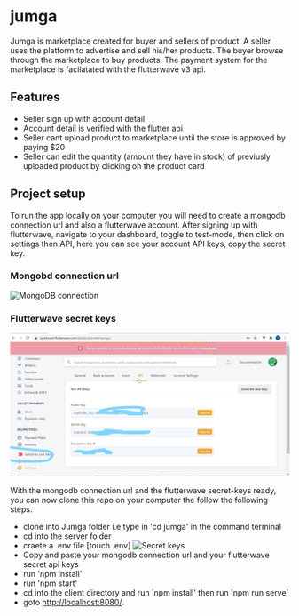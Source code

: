# jumga
Jumga is marketplace created for buyer and sellers of product. A seller uses the platform to advertise and sell his/her products. The buyer browse through the marketplace to buy products. The payment system for the marketplace is facilatated with the flutterwave v3 api.

## Features
* Seller sign up with account detail
* Account detail is verified with the flutter api
* Seller cant upload product to marketplace until the store is approved by paying $20
* Seller can edit the quantity (amount they have in stock) of previusly uploaded product by clicking on the product card

## Project setup
To run the app locally on your computer you will need to create a mongodb connection url and also a flutterwave account. After signing up with flutterwave, navigate to your dashboard, toggle to test-mode, then click on settings then API, here you can see your account API keys, copy the secret key.

### Mongobd connection url
![MongoDB connection](https://github.com/readwarn/Jumga/blob/master/assets/mongo-connection.jpg)

### Flutterwave secret keys
![Dashboard](https://github.com/readwarn/Jumga/blob/master/assets/flutterAPI.jpg)


With the mongodb connection url and the flutterwave secret-keys ready, you can now clone this repo on your computer the follow the following steps.

* clone into Jumga folder i.e type in 'cd jumga' in the command terminal
* cd into the server folder
* craete a .env file [touch .env]
![Secret keys](https://github.com/readwarn/Jumga/blob/master/assets/keys.jpg)
* Copy and paste your mongodb connection url and your flutterwave secret api keys
* run 'npm install' 
* run 'npm start'
* cd into the client directory and run 'npm install' then run 'npm run serve'
* goto [http://localhost:8080/](http://localhost:8080/).


